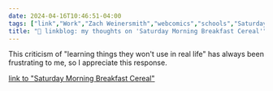 ```yaml
---
date: 2024-04-16T10:46:51-04:00
tags: ["link","Work","Zach Weinersmith","webcomics","schools","Saturday Morning Breakfast Cereal"]
title: "🔗 linkblog: my thoughts on 'Saturday Morning Breakfast Cereal'"
---
```

This criticism of "learning things they won't use in real life" has always been frustrating to me, so I appreciate this response.

[link to "Saturday Morning Breakfast Cereal"](https://www.smbc-comics.com/comic/learn)